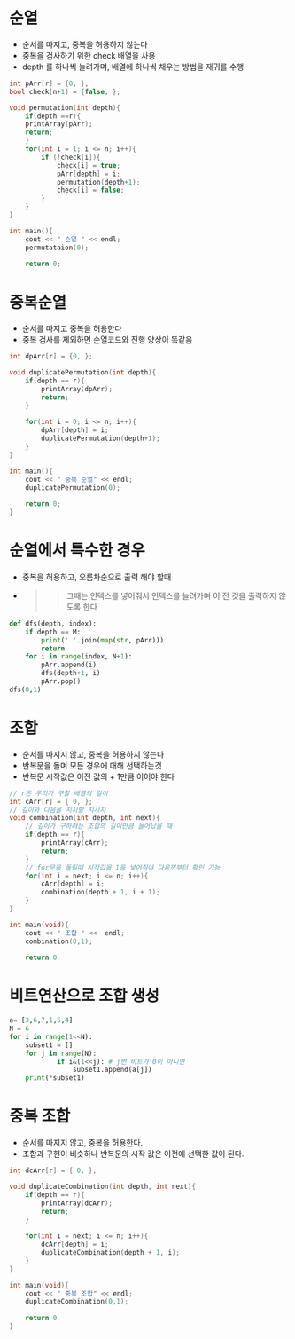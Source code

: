 # 순열
- 순서를 따지고, 중복을 허용하지 않는다
- 중복을 검사하기 위한 check 배열을 사용
- depth 를 하나씩 늘려가며, 배열에 하나씩 채우는 방법을 재귀를 수행
```cpp
int pArr[r] = {0, };
bool check[n+1] = {false, };

void permutation(int depth){
    if(depth ==r){
    printArray(pArr);
    return;
    }
    for(int i = 1; i <= n; i++){
        if (!check[i]){
            check[i] = true;
            pArr[depth] = i;
            permutation(depth+1);
            check[i] = false;
        }
    }
}

int main(){
    cout << " 순열 " << endl;
    permutataion(0);
    
    return 0;
```

# 중복순열
- 순서를 따지고 중복을 허용한다
- 중복 검사를 제외하면 순열코드와 진행 양상이 똑같음
```cpp
int dpArr[r] = {0, };

void duplicatePermutation(int depth){
    if(depth == r){
        printArray(dpArr);
        return;
    }
    
    for(int i = 0; i <= n; i++){
        dpArr[depth] = i;
        duplicatePermutation(depth+1);
    }
}

int main(){
    cout << " 중복 순열" << endl;
    duplicatePermutation(0);
    
    return 0;
}    
```

# 순열에서 특수한 경우
- 중복을 허용하고, 오름차순으로 출력 해야 할때
- >> 그때는 인덱스를 넣어줘서 인덱스를 늘려가며 이 전 것을 출력하지 않도록 한다
```python
def dfs(depth, index):
    if depth == M:
        print(' '.join(map(str, pArr)))
        return
    for i in range(index, N+1):
        pArr.append(i)
        dfs(depth+1, i)
        pArr.pop()
dfs(0,1)
```  
# 조합
- 순서를 따지지 않고, 중복을 허용하지 않는다
- 반복문을 돌며 모든 경우에 대해 선택하는것
- 반복문 시작값은 이전 값의 + 1만큼 이어야 한다
```cpp
// r은 우리가 구할 배열의 길이
int cArr[r] = { 0, };
// 깊이와 다음을 지시할 지시자
void combination(int depth, int next){
    // 깊이가 구하려는 조합의 길이만큼 늘어났을 때
    if(depth == r){
        printArray(cArr);
        return;
    }
    // for문을 돌릴때 시작값을 1을 넣어줘야 다음꺼부터 확인 가능
    for(int i = next; i <= n; i++){
        cArr[depth] = i;
        combination(depth + 1, i + 1);
    }
}

int main(void){
    cout << " 조합 " <<  endl;
    combination(0,1);
    
    return 0
```

# 비트연산으로 조합 생성
```python
a= [3,6,7,1,5,4]
N = 6
for i in range(1<<N):
    subset1 = []
    for j in range(N):
            if i&(1<<j): # j번 비트가 0이 아니면
                subset1.append(a[j])
    print(*subset1)
```

# 중복 조합
- 순서를 따지지 않고, 중복을 허용한다.
- 조합과 구현이 비슷하나 반복문의 시작 값은 이전에 선택한 값이 된다.
```cpp
int dcArr[r] = { 0, };

void duplicateCombination(int depth, int next){
    if(depth == r){
        printArray(dcArr);
        return;
    }
    
    for(int i = next; i <= n; i++){
        dcArr[depth] = i;
        duplicateCombination(depth + 1, i);
    }
}

int main(void){
    cout << " 중복 조합" << endl;
    duplicateCombination(0,1);
       
    return 0
}
```